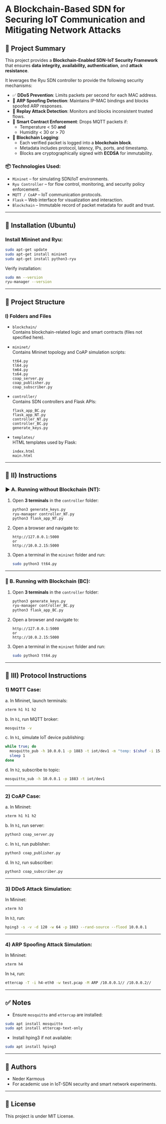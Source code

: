
# A Blockchain-Based SDN for Securing IoT Communication and Mitigating Network Attacks
## 🚀 Project Summary

This project provides a **Blockchain-Enabled SDN-IoT Security Framework** that ensures **data integrity, availability, authentication**, and **attack resistance**.

It leverages the Ryu SDN controller to provide the following security mechanisms:

- ✅ **DDoS Prevention**: Limits packets per second for each MAC address.
- 🔐 **ARP Spoofing Detection**: Maintains IP-MAC bindings and blocks spoofed ARP responses.
- 🔁 **Replay Attack Detection**: Monitors and blocks inconsistent trusted flows.
- 📜 **Smart Contract Enforcement**: Drops MQTT packets if:
  - Temperature < 50 **and**
  - Humidity < 30 or > 70
- 🔗 **Blockchain Logging**: 
  - Each verified packet is logged into a **blockchain block**.
  - Metadata includes protocol, latency, IPs, ports, and timestamp.
  - Blocks are cryptographically signed with **ECDSA** for immutability.

### 📦 Technologies Used:
- `Mininet` – for simulating SDN/IoT environments.
- `Ryu Controller` – for flow control, monitoring, and security policy enforcement.
- `MQTT / CoAP` – IoT communication protocols.
- `Flask` – Web interface for visualization and interaction.
- `Blockchain` – Immutable record of packet metadata for audit and trust.

---

## 🔧 Installation (Ubuntu)

### Install Mininet and Ryu:

```bash
sudo apt-get update
sudo apt-get install mininet
sudo apt-get install python3-ryu
```

Verify installation:

```bash
sudo mn --version
ryu-manager --version
```

---

## 📁 Project Structure

### I) Folders and Files

- `blockchain/`  
  Contains blockchain-related logic and smart contracts (files not specified here).

- `mininet/`  
  Contains Mininet topology and CoAP simulation scripts:
  ```
  tt64.py
  tl64.py
  tm64.py
  ts64.py
  coap_server.py
  coap_publisher.py
  coap_subscriber.py
  ```

- `controller/`  
  Contains SDN controllers and Flask APIs:
  ```
  flask_app_BC.py
  flask_app_NT.py
  controller_NT.py
  controller_BC.py
  generate_keys.py
  ```

- `templates/`  
  HTML templates used by Flask:
  ```
  index.html
  main.html
  ```

---

## 🧪 II) Instructions

### ▶️ A. Running without Blockchain (NT):

1. Open **3 terminals** in the `controller` folder:
    ```bash
    python3 generate_keys.py
    ryu-manager controller_NT.py
    python3 flask_app_NT.py
    ```

2. Open a browser and navigate to:
    ```
    http://127.0.0.1:5000
    or
    http://10.0.2.15:5000
    ```

3. Open a terminal in the `mininet` folder and run:
    ```bash
    sudo python3 tt64.py
    ```

---

### 🔐 B. Running with Blockchain (BC):

1. Open **3 terminals** in the `controller` folder:
    ```bash
    python3 generate_keys.py
    ryu-manager controller_BC.py
    python3 flask_app_BC.py
    ```

2. Open a browser and navigate to:
    ```
    http://127.0.0.1:5000
    or
    http://10.0.2.15:5000
    ```

3. Open a terminal in the `mininet` folder and run:
    ```bash
    sudo python3 tt64.py
    ```

---

## 📡 III) Protocol Instructions

### 1) MQTT Case:

a. In Mininet, launch terminals:
```bash
xterm h1 h1 h2
```

b. In `h1`, run MQTT broker:
```bash
mosquitto -v
```

c. In `h1`, simulate IoT device publishing:
```bash
while true; do 
  mosquitto_pub -h 10.0.0.1 -p 1883 -t iot/dev1 -m "temp: $(shuf -i 15-35 -n 1) hum: $(shuf -i 30-70 -n 1)" 
  sleep 1
done
```

d. In `h2`, subscribe to topic:
```bash
mosquitto_sub -h 10.0.0.1 -p 1883 -t iot/dev1
```

---

### 2) CoAP Case:

a. In Mininet:
```bash
xterm h1 h1 h2
```

b. In `h1`, run server:
```bash
python3 coap_server.py
```

c. In `h1`, run publisher:
```bash
python3 coap_publisher.py
```

d. In `h2`, run subscriber:
```bash
python3 coap_subscriber.py
```

---

### 3) DDoS Attack Simulation:

In Mininet:
```bash
xterm h3
```

In `h3`, run:
```bash
hping3 -s -v -d 120 -w 64 -p 1883 --rand-source --flood 10.0.0.1
```

---

### 4) ARP Spoofing Attack Simulation:

In Mininet:
```bash
xterm h4
```

In `h4`, run:
```bash
ettercap -T -i h4-eth0 -w test.pcap -M ARP /10.0.0.1// /10.0.0.2//
```

---

## ✅ Notes

- Ensure `mosquitto` and `ettercap` are installed:
```bash
sudo apt install mosquitto
sudo apt install ettercap-text-only
```

- Install hping3 if not available:
```bash
sudo apt install hping3
```

---

## 📌 Authors

- Neder Karmous  
- For academic use in IoT-SDN security and smart network experiments.

---

## 📜 License

This project is under MIT License.
